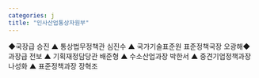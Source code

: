 ```yaml
---
categories: j
title: "인사산업통상자원부"
---
```

◆국장급 승진 ▲ 통상법무정책관 심진수 ▲ 국가기술표준원 표준정책국장 오광해◆ 과장급 전보 ▲ 기획재정담당관 배준형 ▲ 수소산업과장 박한서 ▲ 중견기업정책과장 나성화 ▲ 표준정책과장 장혁조
